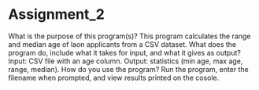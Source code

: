 # Assignment_2
What is the purpose of this program(s)? 
This program calculates the range and median age of laon applicants from a CSV dataset.
What does the program do, include what it takes for input, and what it gives as output?
Input: CSV file with an age column. Output: statistics (min age, max age, range, median).
How do you use the program?
Run the program, enter the filename when prompted, and view results printed on the cosole.
